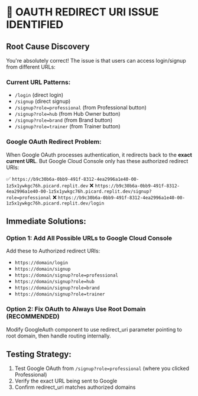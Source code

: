 # 🎯 OAUTH REDIRECT URI ISSUE IDENTIFIED

## Root Cause Discovery
You're absolutely correct! The issue is that users can access login/signup from different URLs:

### Current URL Patterns:
- `/login` (direct login)
- `/signup` (direct signup) 
- `/signup?role=professional` (from Professional button)
- `/signup?role=hub` (from Hub Owner button)
- `/signup?role=brand` (from Brand button)
- `/signup?role=trainer` (from Trainer button)

### Google OAuth Redirect Problem:
When Google OAuth processes authentication, it redirects back to the **exact current URL**. But Google Cloud Console only has these authorized redirect URIs:

✅ `https://b9c30b6a-0bb9-491f-8312-4ea2996a1e40-00-1z5x1ywkgc76h.picard.replit.dev`
❌ `https://b9c30b6a-0bb9-491f-8312-4ea2996a1e40-00-1z5x1ywkgc76h.picard.replit.dev/signup?role=professional`
❌ `https://b9c30b6a-0bb9-491f-8312-4ea2996a1e40-00-1z5x1ywkgc76h.picard.replit.dev/login`

## Immediate Solutions:

### Option 1: Add All Possible URLs to Google Cloud Console
Add these to Authorized redirect URIs:
- `https://domain/login`
- `https://domain/signup`
- `https://domain/signup?role=professional`
- `https://domain/signup?role=hub` 
- `https://domain/signup?role=brand`
- `https://domain/signup?role=trainer`

### Option 2: Fix OAuth to Always Use Root Domain (RECOMMENDED)
Modify GoogleAuth component to use redirect_uri parameter pointing to root domain, then handle routing internally.

## Testing Strategy:
1. Test Google OAuth from `/signup?role=professional` (where you clicked Professional)
2. Verify the exact URL being sent to Google
3. Confirm redirect_uri matches authorized domains